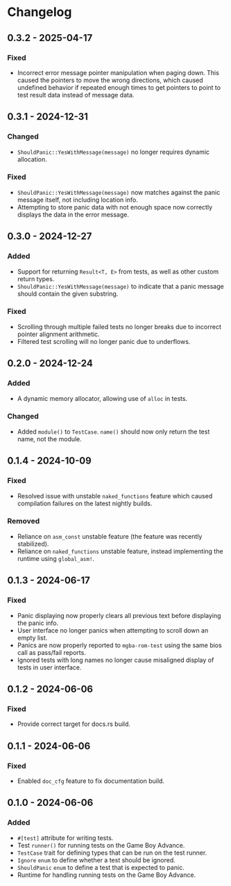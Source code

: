 # Changelog

## 0.3.2 - 2025-04-17
### Fixed
- Incorrect error message pointer manipulation when paging down. This caused the pointers to move the wrong directions, which caused undefined behavior if repeated enough times to get pointers to point to test result data instead of message data.

## 0.3.1 - 2024-12-31
### Changed
- `ShouldPanic::YesWithMessage(message)` no longer requires dynamic allocation.
### Fixed
- `ShouldPanic::YesWithMessage(message)` now matches against the panic message itself, not including location info.
- Attempting to store panic data with not enough space now correctly displays the data in the error message.

## 0.3.0 - 2024-12-27
### Added
- Support for returning `Result<T, E>` from tests, as well as other custom return types.
- `ShouldPanic::YesWithMessage(message)` to indicate that a panic message should contain the given substring.
### Fixed
- Scrolling through multiple failed tests no longer breaks due to incorrect pointer alignment arithmetic.
- Filtered test scrolling will no longer panic due to underflows.

## 0.2.0 - 2024-12-24
### Added
- A dynamic memory allocator, allowing use of `alloc` in tests.
### Changed
- Added `module()` to `TestCase`. `name()` should now only return the test name, not the module.

## 0.1.4 - 2024-10-09
### Fixed
- Resolved issue with unstable `naked_functions` feature which caused compilation failures on the latest nightly builds.
### Removed
- Reliance on `asm_const` unstable feature (the feature was recently stabilized).
- Reliance on `naked_functions` unstable feature, instead implementing the runtime using `global_asm!`.

## 0.1.3 - 2024-06-17
### Fixed
- Panic displaying now properly clears all previous text before displaying the panic info.
- User interface no longer panics when attempting to scroll down an empty list.
- Panics are now properly reported to `mgba-rom-test` using the same bios call as pass/fail reports.
- Ignored tests with long names no longer cause misaligned display of tests in user interface.

## 0.1.2 - 2024-06-06
### Fixed
- Provide correct target for docs.rs build.

## 0.1.1 - 2024-06-06
### Fixed
- Enabled `doc_cfg` feature to fix documentation build.

## 0.1.0 - 2024-06-06
### Added
- `#[test]` attribute for writing tests.
- Test `runner()` for running tests on the Game Boy Advance.
- `TestCase` trait for defining types that can be run on the test runner.
- `Ignore` `enum` to define whether a test should be ignored.
- `ShouldPanic` `enum` to define a test that is expected to panic.
- Runtime for handling running tests on the Game Boy Advance.
